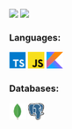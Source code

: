 ![](https://komarev.com/ghpvc/?username=SerenModz21&style=plastic)
![](https://hit.yhype.me/github/profile?user_id=41450647)

<div>
  <h3>Languages:</h3>
  <img width="30px" src="./assets/typescript.svg">
  <img width="30px" src="./assets/javascript.svg">
  <img width="30px" src="./assets/kotlin.svg">
  
  <h3>Databases:</h3>
  <img width="30px" src="./assets/mongodb.svg">
  <img width="30px" src="./assets/postgresql.svg">
</div>
